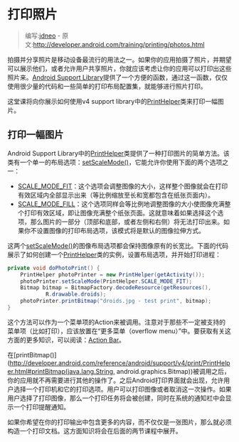 # 打印照片

> 编写:[jdneo](https://github.com/jdneo) - 原文:<http://developer.android.com/training/printing/photos.html>

拍摄并分享照片是移动设备最流行的用法之一。如果你的应用拍摄了照片，并期望可以展示他们，或者允许用户共享照片，你就应该考虑让你的应用可以打印出这些照片来。[Android Support Library](http://developer.android.com/tools/support-library/index.html)提供了一个方便的函数，通过这一函数，仅仅使用很少量的代码和一些简单的打印布局配置集，就能够进行照片打印。

这堂课将向你展示如何使用v4 support library中的[PrintHelper](http://developer.android.com/reference/android/support/v4/print/PrintHelper.html)类来打印一幅图片。

## 打印一幅图片

Android Support Library中的[PrintHelper](http://developer.android.com/reference/android/support/v4/print/PrintHelper.html)类提供了一种打印图片的简单方法。该类有一个单一的布局选项：[setScaleMode()](http://developer.android.com/reference/android/support/v4/print/PrintHelper.html#setScaleMode(int))，它能允许你使用下面的两个选项之一：
* [SCALE_MODE_FIT](http://developer.android.com/reference/android/support/v4/print/PrintHelper.html#SCALE_MODE_FIT)：这个选项会调整图像的大小，这样整个图像就会在打印有效区域内全部显示出来（等比例缩放至长和宽都包含在纸张页面内）。
* [SCALE_MODE_FILL](http://developer.android.com/reference/android/support/v4/print/PrintHelper.html#SCALE_MODE_FILL)：这个选项同样会等比例地调整图像的大小使图像充满整个打印有效区域，即让图像充满整个纸张页面。这就意味着如果选择这个选项，那么图片的一部分（顶部和底部，或者左侧和右侧）将无法打印出来。如果你不设置图像的打印布局选项，该模式将是默认的图像拉伸方式。

这两个[setScaleMode()](http://developer.android.com/reference/android/support/v4/print/PrintHelper.html#setScaleMode\(int\))的图像布局选项都会保持图像原有的长宽比。下面的代码展示了如何创建一个[PrintHelper](http://developer.android.com/reference/android/support/v4/print/PrintHelper.html)类的实例，设置布局选项，并开始打印进程：

```java
private void doPhotoPrint() {
    PrintHelper photoPrinter = new PrintHelper(getActivity());
    photoPrinter.setScaleMode(PrintHelper.SCALE_MODE_FIT);
    Bitmap bitmap = BitmapFactory.decodeResource(getResources(),
            R.drawable.droids);
    photoPrinter.printBitmap("droids.jpg - test print", bitmap);
}
```

这个方法可以作为一个菜单项的Action来被调用。注意对于那些不一定被支持的菜单项（比如打印），应该放置在“更多菜单（overflow menu）”中。要获取有关这方面的更多知识，可以阅读：[Action Bar](http://developer.android.com/design/patterns/actionbar.html)。

在[printBitmap()](http://developer.android.com/reference/android/support/v4/print/PrintHelper.html#printBitmap(java.lang.String, android.graphics.Bitmap))被调用之后，你的应用就不再需要进行其他的操作了。之后Android打印界面就会出现，允许用户选择一个打印机和它的打印选项。用户可以打印图像或者取消这一次操作。如果用户选择了打印图像，那么一个打印任务将会被创建，同时在系统的通知栏中会显示一个打印提醒通知。

如果你希望在你的打印输出中包含更多的内容，而不仅仅是一张图片，那么就必须构造一个打印文档。这方面知识将会在后面的两节课程中展开。
